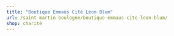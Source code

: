 ```yaml
---
title: "Boutique Emmaüs Cité Léon Blum"
url: /saint-martin-boulogne/boutique-emmaus-cite-leon-blum/
shop: charité
---
```


